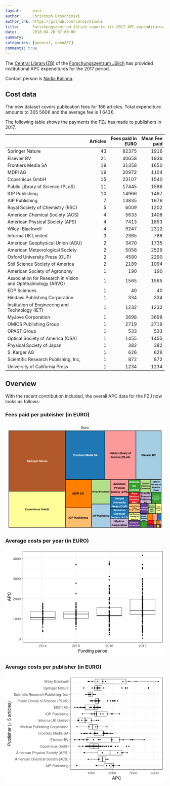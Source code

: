 ```yaml
---
layout:     post
author:     Christoph Broschinski
author_lnk: https://github.com/cbroschinski
title:      Forschungszentrum Jülich reports its 2017 APC expenditures
date:       2018-04-20 07:00:00
summary:    
categories: [general, openAPC]
comments: true
---
```





The [Central Library(ZB)](http://www.fz-juelich.de/zb/EN/Home/home_node.html) of the [Forschungszentrum Jülich](http://www.fz-juelich.de/portal/DE/Home/home_node.html) has provided institutional APC expenditures for the 2017 period.

Contact person is [Nadja Kalinna](http://www.fz-juelich.de/zb/DE/UeberUns/Ansprechpartner/wissenschaftliches_publizieren/ansprechpartner_wissenschaftliches_publizieren_node.html#nk).

## Cost data



The new dataset covers publication fees for 186 articles. Total expenditure amounts to 305 560€ and the average fee is 1 643€.

The following table shows the payments the FZJ has made to publishers in 2017.


|                                                            | Articles| Fees paid in EURO| Mean Fee paid|
|:-----------------------------------------------------------|--------:|-----------------:|-------------:|
|Springer Nature                                             |       43|             82375|          1916|
|Elsevier BV                                                 |       21|             40658|          1936|
|Frontiers Media SA                                          |       19|             31358|          1650|
|MDPI AG                                                     |       19|             20972|          1104|
|Copernicus GmbH                                             |       15|             23107|          1540|
|Public Library of Science (PLoS)                            |       11|             17445|          1586|
|IOP Publishing                                              |       10|             14966|          1497|
|AIP Publishing                                              |        7|             13835|          1976|
|Royal Society of Chemistry (RSC)                            |        5|              6009|          1202|
|American Chemical Society (ACS)                             |        4|              5633|          1408|
|American Physical Society (APS)                             |        4|              7413|          1853|
|Wiley-Blackwell                                             |        4|              9247|          2312|
|Informa UK Limited                                          |        3|              2365|           788|
|American Geophysical Union (AGU)                            |        2|              3470|          1735|
|American Meteorological Society                             |        2|              5058|          2529|
|Oxford University Press (OUP)                               |        2|              4580|          2290|
|Soil Science Society of America                             |        2|              2189|          1094|
|American Society of Agronomy                                |        1|               190|           190|
|Association for Research in Vision and Ophthalmology (ARVO) |        1|              1565|          1565|
|EDP Sciences                                                |        1|                40|            40|
|Hindawi Publishing Corporation                              |        1|               334|           334|
|Institution of Engineering and Technology (IET)             |        1|              1232|          1232|
|MyJove Corporation                                          |        1|              3698|          3698|
|OMICS Publishing Group                                      |        1|              2719|          2719|
|OPAST Group                                                 |        1|               533|           533|
|Optical Society of America (OSA)                            |        1|              1455|          1455|
|Physical Society of Japan                                   |        1|               382|           382|
|S. Karger AG                                                |        1|               626|           626|
|Scientific Research Publishing, Inc,                        |        1|               872|           872|
|University of California Press                              |        1|              1234|          1234|

## Overview

With the recent contribution included, the overall APC data for the FZJ now looks as follows:

### Fees paid per publisher (in EURO)

![plot of chunk tree_fzj_2018_04_20_full](/figure/tree_fzj_2018_04_20_full-1.png)

###  Average costs per year (in EURO)

![plot of chunk box_fzj_2018_04_20_year_full](/figure/box_fzj_2018_04_20_year_full-1.png)

###  Average costs per publisher (in EURO)

![plot of chunk box_fzj_2018_04_20_publisher_full](/figure/box_fzj_2018_04_20_publisher_full-1.png)

